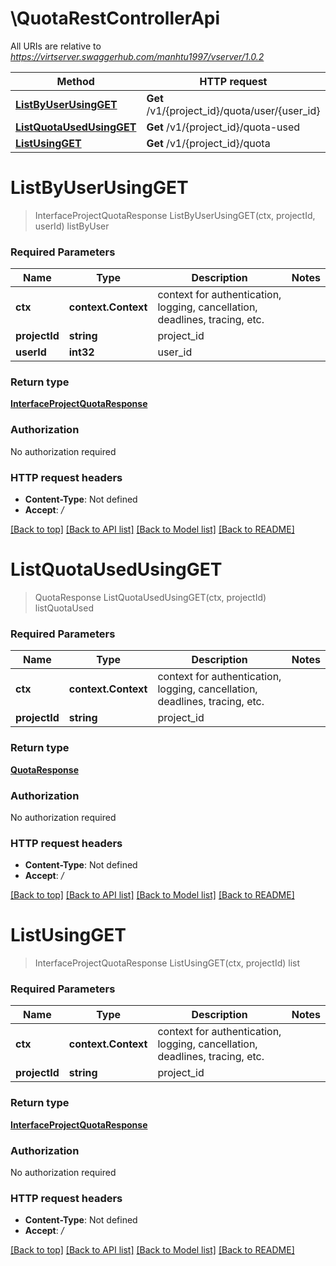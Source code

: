 # \QuotaRestControllerApi

All URIs are relative to *https://virtserver.swaggerhub.com/manhtu1997/vserver/1.0.2*

Method | HTTP request | Description
------------- | ------------- | -------------
[**ListByUserUsingGET**](QuotaRestControllerApi.md#ListByUserUsingGET) | **Get** /v1/{project_id}/quota/user/{user_id} | listByUser
[**ListQuotaUsedUsingGET**](QuotaRestControllerApi.md#ListQuotaUsedUsingGET) | **Get** /v1/{project_id}/quota-used | listQuotaUsed
[**ListUsingGET**](QuotaRestControllerApi.md#ListUsingGET) | **Get** /v1/{project_id}/quota | list


# **ListByUserUsingGET**
> InterfaceProjectQuotaResponse ListByUserUsingGET(ctx, projectId, userId)
listByUser

### Required Parameters

Name | Type | Description  | Notes
------------- | ------------- | ------------- | -------------
 **ctx** | **context.Context** | context for authentication, logging, cancellation, deadlines, tracing, etc.
  **projectId** | **string**| project_id | 
  **userId** | **int32**| user_id | 

### Return type

[**InterfaceProjectQuotaResponse**](InterfaceProjectQuotaResponse.md)

### Authorization

No authorization required

### HTTP request headers

 - **Content-Type**: Not defined
 - **Accept**: */*

[[Back to top]](#) [[Back to API list]](../README.md#documentation-for-api-endpoints) [[Back to Model list]](../README.md#documentation-for-models) [[Back to README]](../README.md)

# **ListQuotaUsedUsingGET**
> QuotaResponse ListQuotaUsedUsingGET(ctx, projectId)
listQuotaUsed

### Required Parameters

Name | Type | Description  | Notes
------------- | ------------- | ------------- | -------------
 **ctx** | **context.Context** | context for authentication, logging, cancellation, deadlines, tracing, etc.
  **projectId** | **string**| project_id | 

### Return type

[**QuotaResponse**](QuotaResponse.md)

### Authorization

No authorization required

### HTTP request headers

 - **Content-Type**: Not defined
 - **Accept**: */*

[[Back to top]](#) [[Back to API list]](../README.md#documentation-for-api-endpoints) [[Back to Model list]](../README.md#documentation-for-models) [[Back to README]](../README.md)

# **ListUsingGET**
> InterfaceProjectQuotaResponse ListUsingGET(ctx, projectId)
list

### Required Parameters

Name | Type | Description  | Notes
------------- | ------------- | ------------- | -------------
 **ctx** | **context.Context** | context for authentication, logging, cancellation, deadlines, tracing, etc.
  **projectId** | **string**| project_id | 

### Return type

[**InterfaceProjectQuotaResponse**](InterfaceProjectQuotaResponse.md)

### Authorization

No authorization required

### HTTP request headers

 - **Content-Type**: Not defined
 - **Accept**: */*

[[Back to top]](#) [[Back to API list]](../README.md#documentation-for-api-endpoints) [[Back to Model list]](../README.md#documentation-for-models) [[Back to README]](../README.md)


